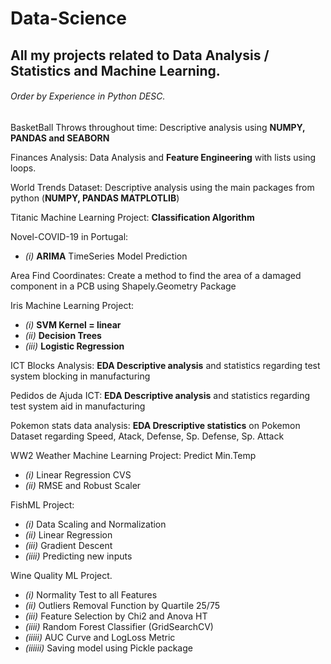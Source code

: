 # Data-Science
## All my projects related to Data Analysis / Statistics and Machine Learning.
###### Order by Experience in Python DESC.

BasketBall Throws throughout time: Descriptive analysis using **NUMPY, PANDAS and SEABORN**

Finances Analysis: Data Analysis and **Feature Engineering** with lists using loops.

World Trends Dataset: Descriptive analysis using the main packages from python (**NUMPY, PANDAS MATPLOTLIB**)

Titanic Machine Learning Project: **Classification Algorithm**

Novel-COVID-19 in Portugal:
- *(i)* **ARIMA** TimeSeries Model Prediction 

Area Find Coordinates: Create a method to find the area of a damaged component in a PCB using Shapely.Geometry Package

Iris Machine Learning Project:
- *(i)* **SVM Kernel = linear**
- *(ii)* **Decision Trees**
- *(iii)* **Logistic Regression**

ICT Blocks Analysis: **EDA Descriptive analysis** and statistics regarding test system blocking in manufacturing

Pedidos de Ajuda ICT: **EDA Descriptive analysis** and statistics regarding test system aid in manufacturing

Pokemon stats data analysis: **EDA Drescriptive statistics** on Pokemon Dataset regarding Speed, Atack, Defense, Sp. Defense, Sp. Attack

WW2 Weather Machine Learning Project: Predict Min.Temp
- *(i)* Linear Regression CVS 
- *(ii)* RMSE and Robust Scaler

FishML Project: 
- *(i)* Data Scaling and Normalization 
- *(ii)* Linear Regression
- *(iii)* Gradient Descent 
- *(iiii)* Predicting new inputs

Wine Quality ML Project. 
- *(i)* Normality Test to all Features 
- *(ii)* Outliers Removal Function by Quartile 25/75
- *(iii)* Feature Selection by Chi2 and Anova HT 
- *(iiii)* Random Forest Classifier (GridSearchCV)
- *(iiiii)* AUC Curve and LogLoss Metric
- *(iiiiii)* Saving model using Pickle package
